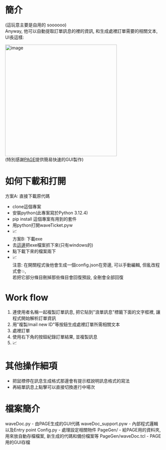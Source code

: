 # 簡介
(這玩意主要是自用的 soooooo)  
Anyway, 他可以自動提取訂單訊息的裡的資訊, 和生成處裡訂單需要的相關文本, UI長這樣:  

<img width="360" alt="image" src="https://github.com/user-attachments/assets/7b378656-86eb-41d2-b58e-4d3126c5c5a6" /><br>
(特別感謝[PAGE](https://page.sourceforge.net/)提供簡易快速的GUI製作)

# 如何下載和打開
方案A: 直接下載原代碼
  - clone這個專案
  - 安裝python(此專案寫於Python 3.12.4)
  - pip install 這個專案有用到的套件
  - 用python打開waveTicket.pyw
  - 📈<br>
方案B: 下載exe
  - 去[這邊](google.com)把exe檔案抓下來(只有windows的)
  - 點下載下來的檔案兩下
  - 📈<br>
注意: 在開關程式後他會生成一個config.json在旁邊, 可以手動編輯, 但亂改程式會💥,<br>
      若把它部分條目刪掉那些條目會回復預設, 全刪會全部回復

# Work flow
1. 連使用者名稱一起複製訂單訊息, 把它貼到"浪單訊息"標籤下面的文字框裡, 讓程式開始解析訂單資訊
2. 用"複製/mail new ID"等按鈕生成處裡訂單所需相關文本
3. 處裡訂單
4. 使用右下角的按鈕紀錄訂單結果, 並複製訊息
5. 📈

# 其他操作細項
- 把鼠標停在訊息生成格式那邊會有提示框說明訊息格式的寫法
- 再結單訊息上點擊可以直接切換進行中場次
# 檔案簡介
waveDoc.py - 由PAGE生成的GUI代碼
waveDoc_support.pyw - 內部程式邏輯以及Entry point
Config.py - 處理設定相關物件
PageGen/ - 給PAGE用的資料夾, 用來放自動存檔檔案, 新生成的代碼和備份檔案等
PageGen/waveDoc.tcl - PAGE用的GUI存檔
